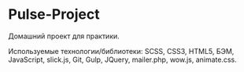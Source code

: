 # Pulse-Project
Домашний проект для практики.

Используемые технологии/библиотеки: SCSS, CSS3, HTML5, БЭМ, JavaScript, slick.js, Git, Gulp, JQuery, mailer.php, wow.js, animate.css.
